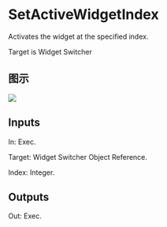 # SetActiveWidgetIndex

Activates the widget at the specified index.

Target is Widget Switcher

## 图示

![]($-20221218-21061986.png)

## Inputs

In: Exec.

Target: Widget Switcher Object Reference.

Index: Integer.  

## Outputs

Out: Exec.

